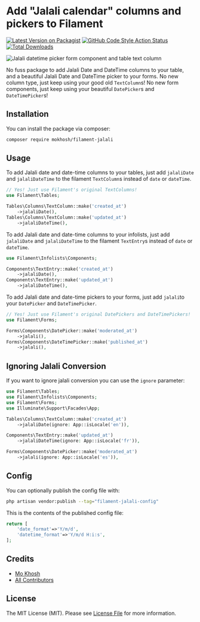 # Add "Jalali calendar" columns and pickers to Filament

[![Latest Version on Packagist](https://img.shields.io/packagist/v/mokhosh/filament-jalali.svg?style=flat-square)](https://packagist.org/packages/mokhosh/filament-jalali)
[![GitHub Code Style Action Status](https://img.shields.io/github/actions/workflow/status/mokhosh/filament-jalali/fix-php-code-style-issues.yml?branch=main&label=code%20style&style=flat-square)](https://github.com/mokhosh/filament-jalali/actions?query=workflow%3A"Fix+PHP+code+style+issues"+branch%3Amain)
[![Total Downloads](https://img.shields.io/packagist/dt/mokhosh/filament-jalali.svg?style=flat-square)](https://packagist.org/packages/mokhosh/filament-jalali)

![Jalali datetime picker form component and table text column](https://raw.githubusercontent.com/mokhosh/filament-jalali/main/art/readme.jpg)

No fuss package to add Jalali Date and DateTime columns to your table, and a beautiful Jalali Date and DateTime picker to your forms.
No new column type, just keep using your good old `TextColumn`s!
No new form components, just keep using your beautiful `DatePicker`s and `DateTimePicker`s!

## Installation

You can install the package via composer:

```bash
composer require mokhosh/filament-jalali
```

## Usage

To add Jalali date and date-time columns to your tables, just add `jalaliDate` and `jalaliDateTime` to the filament `TextColumn`s instead of `date` or `dateTime`.

```php
// Yes! Just use Filament's original TextColumns!
use Filament\Tables;

Tables\Columns\TextColumn::make('created_at')
    ->jalaliDate(),
Tables\Columns\TextColumn::make('updated_at')
    ->jalaliDateTime(),
```

To add Jalali date and date-time columns to your infolists, just add `jalaliDate` and `jalaliDateTime` to the filament `TextEntry`s instead of `date` or `dateTime`.

```php
use Filament\Infolists\Components;

Components\TextEntry::make('created_at')
    ->jalaliDate(),
Components\TextEntry::make('updated_at')
    ->jalaliDateTime(),
```

To add Jalali date and date-time pickers to your forms, just add `jalali`to your `DatePicker` and `DateTimePicker`.

```php
// Yes! Just use Filament's original DatePickers and DateTimePickers!
use Filament\Forms;

Forms\Components\DatePicker::make('moderated_at')
    ->jalali(),
Forms\Components\DateTimePicker::make('published_at')
    ->jalali(),
```

## Ignoring Jalali Conversion
If you want to ignore jalali conversion you can use the `ignore` parameter:

```php
use Filament\Tables;
use Filament\Infolists\Components;
use Filament\Forms;
use Illuminate\Support\Facades\App;

Tables\Columns\TextColumn::make('created_at')
    ->jalaliDate(ignore: App::isLocale('en')),

Components\TextEntry::make('updated_at')
    ->jalaliDateTime(ignore: App::isLocale('fr')),

Forms\Components\DatePicker::make('moderated_at')
    ->jalali(ignore: App::isLocale('es')),
```

## Config
You can optionally publish the config file with:

```bash
php artisan vendor:publish --tag="filament-jalali-config"
```

This is the contents of the published config file:

```php
return [
    'date_format'=>'Y/m/d',
    'datetime_format'=>'Y/m/d H:i:s',
];
```

## Credits

- [Mo Khosh](https://github.com/mokhosh)
- [All Contributors](../../contributors)

## License

The MIT License (MIT). Please see [License File](LICENSE.md) for more information.

